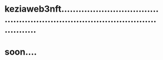# keziaweb3nft..................................................................................................
# soon....
